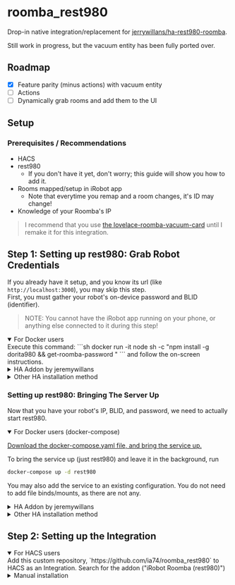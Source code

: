 # roomba_rest980

Drop-in native integration/replacement for [jerrywillans/ha-rest980-roomba](https://github.com/jeremywillans/ha-rest980-roomba).

Still work in progress, but the vacuum entity has been fully ported over.

## Roadmap

- [x] Feature parity (minus actions) with vacuum entity
- [ ] Actions
- [ ] Dynamically grab rooms and add them to the UI

## Setup

### Prerequisites / Recommendations

- HACS
- rest980
  - If you don't have it yet, don't worry; this guide will show you how to add it.
- Rooms mapped/setup in iRobot app
  - Note that everytime you remap and a room changes, it's ID may change!
- Knowledge of your Roomba's IP

> I recommend that you use [the lovelace-roomba-vacuum-card](https://github.com/jeremywillans/lovelace-roomba-vacuum-card) until I remake it for this integration.


## Step 1: Setting up rest980: Grab Robot Credentials

If you already have it setup, and you know its url (like `http://localhost:3000`), you may skip this step.  
First, you must gather your robot's on-device password and BLID (identifier).

> NOTE: You cannot have the iRobot app running on your phone, or anything else connected to it during this step!

<details open>
  <summary>
  For Docker users
  </summary>
Execute this command:  
```sh
docker run -it node sh -c "npm install -g dorita980 && get-roomba-password <robotIP>"
```
and follow the on-screen instructions.
</details>

<details>
  <summary>
  HA Addon by jeremywillans
  </summary>

Add `https://github.com/jeremywillans/hass-addons` to the Addons tab.
Locate and install the `roombapw` addon, following the included instructions.

</details>

<details>
  <summary>
  Other HA installation method
  </summary>

If you dont have direct access to Docker, you can clone and install the dorita980 package locally.  
See [dorita980's instructions on how to get the credentials](https://github.com/koalazak/dorita980#how-to-get-your-usernameblid-and-password).

</details>

### Setting up rest980: Bringing The Server Up

Now that you have your robot's IP, BLID, and password, we need to actually start rest980.

<details open>
  <summary>
  For Docker users (docker-compose)
  </summary>

[Download the docker-compose.yaml file, and bring the service up.](docker-compose.yaml)

To bring the service up (just rest980) and leave it in the background, run

```sh
docker-compose up -d rest980
```

You may also add the service to an existing configuration. You do not need to add file binds/mounts, as there are not any.

</details>

<details>
  <summary>
  HA Addon by jeremywillans
  </summary>

If you haven't, add `https://github.com/jeremywillans/hass-addons` to the Addons tab.
Locate and install the `rest980` addon, then update and save the configuration options with the credentials you got from the previous step.
> NOTE: Rest980 Firmware option 2 implies v2+ (inclusive of 3.x)

</details>

<details>
  <summary>
    Other HA installation method
  </summary>

  Clone and start the [rest980 server by koalazak, and note your computer's IP and port.](https://github.com/koalazak/rest980)

</details>

## Step 2: Setting up the Integration

<details open>
  <summary>
  For HACS users
  </summary>
  Add this custom repository, `https://github.com/ia74/roomba_rest980` to HACS as an Integration. Search for the addon ("iRobot Roomba (rest980)")
</details>

<details>
  <summary>
  Manual installation
  </summary>
  Clone this repository, `https://github.com/ia74/roomba_rest980`, and add the custom component folder (`roomba_rest980`) to your Home Assistant's `config/custom_components` folder.
</details>